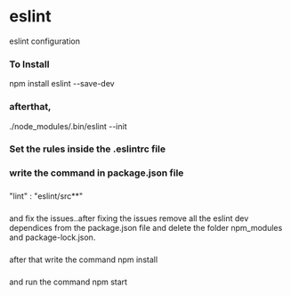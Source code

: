 # eslint
eslint configuration


### To Install
npm install eslint --save-dev

### afterthat,
./node_modules/.bin/eslint --init

### Set the rules inside the .eslintrc file

### write the command in package.json file

### 
"lint" : "eslint/src**"

### 
and fix the issues..after fixing the issues remove all the eslint dev dependices from the package.json file and delete the folder npm_modules and package-lock.json.

### 
after that write the command npm install

### 
and run the command npm start
